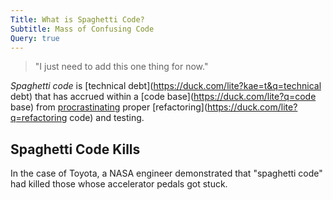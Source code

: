 ```yaml
---
Title: What is Spaghetti Code?
Subtitle: Mass of Confusing Code
Query: true
---
```


> "I just need to add this one thing for now."  

*Spaghetti code* is [technical debt](https://duck.com/lite?kae=t&q=technical debt) that has accrued within a [code base](https://duck.com/lite?q=code base) from [procrastinating](https://duck.com/lite?q=procrastination) proper [refactoring](https://duck.com/lite?q=refactoring code) and testing.

## Spaghetti Code Kills

In the case of Toyota, a NASA engineer demonstrated that "spaghetti code" had killed those whose accelerator pedals got stuck.

